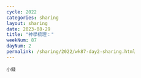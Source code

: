 ```yaml
---
cycle: 2022
categories: sharing
layout: sharing
date: 2023-08-29
title: "神學梳理："
weekNum: 87
dayNum: 2
permalink: /sharing/2022/wk87-day2-sharing.html
---
```


[](https://eccseattle.github.io/media/sharing/2022/wk087/2023-08-29-bin.m4a)

`小錢`
